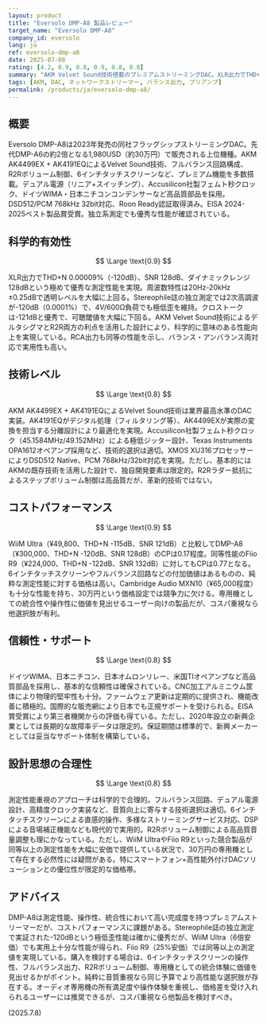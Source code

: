 ```yaml
---
layout: product
title: "Eversolo DMP-A8 製品レビュー"
target_name: "Eversolo DMP-A8"
company_id: eversolo
lang: ja
ref: eversolo-dmp-a8
date: 2025-07-08
rating: [4.2, 0.9, 0.8, 0.9, 0.8, 0.8]
summary: "AKM Velvet Sound技術搭載のプレミアムストリーミングDAC。XLR出力でTHD+N -120dB、SNR 128dBの優秀な測定性能を実現。6インチタッチスクリーン、フルバランス構成、R2Rボリューム制御など上位機能を搭載するが、29万円台の価格でコスパに課題。"
tags: [AKM, DAC, ネットワークストリーマー, バランス出力, プリアンプ]
permalink: /products/ja/eversolo-dmp-a8/
---
```


## 概要

Eversolo DMP-A8は2023年発売の同社フラッグシップストリーミングDAC。先代DMP-A6の約2倍となる1,980USD（約30万円）で販売される上位機種。AKM AK4499EX + AK4191EQによるVelvet Sound技術、フルバランス回路構成、R2Rボリューム制御、6インチタッチスクリーンなど、プレミアム機能を多数搭載。デュアル電源（リニア+スイッチング）、Accusilicon社製フェムト秒クロック、ドイツWIMA・日本ニチコンコンデンサーなど高品質部品を採用。DSD512/PCM 768kHz 32bit対応、Roon Ready認証取得済み。EISA 2024-2025ベスト製品賞受賞。独立系測定でも優秀な性能が確認されている。

## 科学的有効性

$$ \Large \text{0.9} $$

XLR出力でTHD+N 0.00009%（-120dB）、SNR 128dB、ダイナミックレンジ128dBという極めて優秀な測定性能を実現。周波数特性は20Hz-20kHz ±0.25dBで透明レベルを大幅に上回る。Stereophile誌の独立測定では2次高調波が-120dB（0.0001%）で、4V/600Ω負荷でも極低歪を維持。クロストークは-121dBと優秀で、可聴閾値を大幅に下回る。AKM Velvet Sound技術によるデルタシグマとR2R両方の利点を活用した設計により、科学的に意味のある性能向上を実現している。RCA出力も同等の性能を示し、バランス・アンバランス両対応で実用性も高い。

## 技術レベル

$$ \Large \text{0.8} $$

AKM AK4499EX + AK4191EQによるVelvet Sound技術は業界最高水準のDAC実装。AK4191EQがデジタル処理（フィルタリング等）、AK4499EXが実際の変換を担当する分離設計により最適化を実現。Accusilicon社製フェムト秒クロック（45.1584MHz/49.152MHz）による極低ジッター設計、Texas Instruments OPA1612オペアンプ採用など、技術的選択は適切。XMOS XU316プロセッサーによりDSD512 Native、PCM 768kHz/32bit対応を実現。ただし、基本的にはAKMの既存技術を活用した設計で、独自開発要素は限定的。R2Rラダー抵抗によるステップボリューム制御は高品質だが、革新的技術ではない。

## コストパフォーマンス

$$ \Large \text{0.9} $$

WiiM Ultra（¥49,800、THD+N -115dB、SNR 121dB）と比較してDMP-A8（¥300,000、THD+N -120dB、SNR 128dB）のCPは0.17程度。同等性能のFiio R9（¥224,000、THD+N -122dB、SNR 132dB）に対してもCPは0.77となる。6インチタッチスクリーンやフルバランス回路などの付加価値はあるものの、純粋な測定性能に対する価格は高い。Cambridge Audio MXN10（¥65,000程度）も十分な性能を持ち、30万円という価格設定では競争力に欠ける。専用機としての統合性や操作性に価値を見出せるユーザー向けの製品だが、コスパ重視なら他選択肢が有利。

## 信頼性・サポート

$$ \Large \text{0.8} $$

ドイツWIMA、日本ニチコン、日本オムロンリレー、米国TIオペアンプなど高品質部品を採用し、基本的な信頼性は確保されている。CNC加工アルミニウム筐体により物理的堅牢性も十分。ファームウェア更新は定期的に提供され、機能改善に積極的。国際的な販売網により日本でも正規サポートを受けられる。EISA賞受賞により第三者機関からの評価も得ている。ただし、2020年設立の新興企業としては長期的な故障率データは限定的。保証期間は標準的で、新興メーカーとしては妥当なサポート体制を構築している。

## 設計思想の合理性

$$ \Large \text{0.8} $$

測定性能重視のアプローチは科学的で合理的。フルバランス回路、デュアル電源設計、高精度クロック実装など、音質向上に寄与する技術選択は適切。6インチタッチスクリーンによる直感的操作、多様なストリーミングサービス対応、DSPによる音場補正機能なども現代的で実用的。R2Rボリューム制御による高品質音量調整も理にかなっている。ただし、WiiM UltraやFiio R9といった競合製品が同等以上の測定性能を大幅に安価で提供している状況で、30万円の専用機として存在する必然性には疑問がある。特にスマートフォン+高性能外付けDACソリューションとの優位性が限定的な価格帯。

## アドバイス

DMP-A8は測定性能、操作性、統合性において高い完成度を持つプレミアムストリーマーだが、コストパフォーマンスに課題がある。Stereophile誌の独立測定で実証された-120dBという極低歪性能は確かに優秀だが、WiiM Ultra（6倍安価）でも実用上十分な性能が得られ、Fiio R9（25%安価）では同等以上の測定値を実現している。購入を検討する場合は、6インチタッチスクリーンの操作性、フルバランス出力、R2Rボリューム制御、専用機としての統合体験に価値を見出せるかがポイント。純粋に音質重視なら同じ予算でより高性能な選択肢が存在する。オーディオ専用機の所有満足度や操作体験を重視し、価格差を受け入れられるユーザーには推奨できるが、コスパ重視なら他製品を検討すべき。

(2025.7.8)